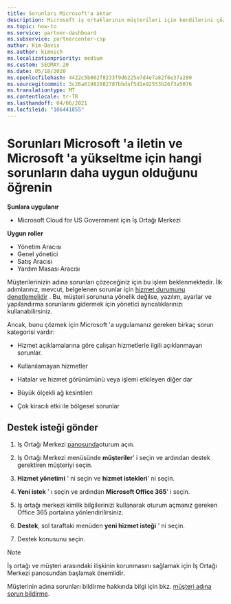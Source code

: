 ```yaml
---
title: Sorunları Microsoft'a aktar
description: Microsoft iş ortaklarının müşterileri için kendilerini çözmeleri beklenen sorunları ve Microsoft 'a iletmek için ihtiyacı olan sorunları öğrenin.
ms.topic: how-to
ms.service: partner-dashboard
ms.subservice: partnercenter-csp
author: Kim-Davis
ms.author: kimnich
ms.localizationpriority: medium
ms.custom: SEOMAY.20
ms.date: 05/18/2020
ms.openlocfilehash: 4422c5b002f8233f9d6225e7d4e7a82f6e37a280
ms.sourcegitcommit: 3c26a61982082787bbdaf5d1e92553b26f3a5076
ms.translationtype: MT
ms.contentlocale: tr-TR
ms.lasthandoff: 04/06/2021
ms.locfileid: "106441855"
---
```

# <a name="escalate-problems-to-microsoft-and-learn-which-issues-are-more-suited-to-microsoft-escalation"></a>Sorunları Microsoft 'a iletin ve Microsoft 'a yükseltme için hangi sorunların daha uygun olduğunu öğrenin  

**Şunlara uygulanır**

- Microsoft Cloud for US Government için İş Ortağı Merkezi

**Uygun roller**

- Yönetim Aracısı
- Genel yönetici
- Satış Aracısı
- Yardım Masası Aracısı

Müşterilerinizin adına sorunları çözeceğiniz için bu işlem beklenmektedir. İlk adımlarınız, mevcut, belgelenen sorunlar için [hizmet durumunu denetlemelidir](check-service-health.md) . Bu, müşteri sorununa yönelik değilse, yazılım, ayarlar ve yapılandırma sorunlarını gidermek için yönetici ayrıcalıklarınızı kullanabilirsiniz.

Ancak, bunu çözmek için Microsoft 'a uygulamanız gereken birkaç sorun kategorisi vardır:

- Hizmet açıklamalarına göre çalışan hizmetlerle ilgili açıklanmayan sorunlar.

- Kullanılamayan hizmetler

- Hatalar ve hizmet görünümünü veya işlemi etkileyen diğer dar

- Büyük ölçekli ağ kesintileri

- Çok kiracılı etki ile bölgesel sorunlar

## <a name="submit-a-support-request"></a>Destek isteği gönder

1. Iş Ortağı Merkezi [panosunda](https://partner.microsoft.com/dashboard)oturum açın.

2. Iş Ortağı Merkezi menüsünde **müşteriler**' i seçin ve ardından destek gerektiren müşteriyi seçin.

3. **Hizmet yönetimi** ' ni seçin ve **hizmet istekleri**' ni seçin.

4. **Yeni istek** ' ı seçin ve ardından **Microsoft Office 365**' i seçin.

5. Iş ortağı merkezi kimlik bilgilerinizi kullanarak oturum açmanız gereken Office 365 portalına yönlendirilirsiniz.

6. **Destek**, sol taraftaki menüden **yeni hizmet isteği** ' ni seçin.

7. Destek konusunu seçin.

>[!NOTE]
>İş ortağı ve müşteri arasındaki ilişkinin korunmasını sağlamak için Iş Ortağı Merkezi panosundan başlamak önemlidir. 

Müşterinin adına sorunları bildirme hakkında bilgi için bkz. [müşteri adına sorun bildirme](report-problems-on-behalf-of-a-customer.md).

